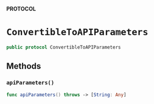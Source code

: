 **PROTOCOL**

# `ConvertibleToAPIParameters`

```swift
public protocol ConvertibleToAPIParameters
```

## Methods
### `apiParameters()`

```swift
func apiParameters() throws -> [String: Any]
```

